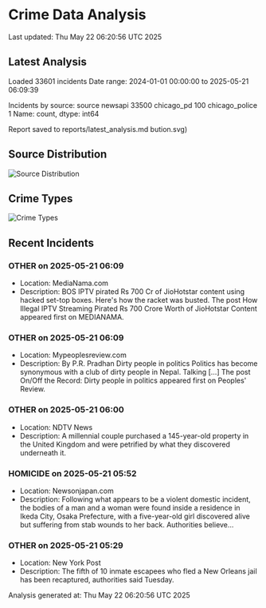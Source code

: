 # Crime Data Analysis
Last updated: Thu May 22 06:20:56 UTC 2025

## Latest Analysis

Loaded 33601 incidents
Date range: 2024-01-01 00:00:00 to 2025-05-21 06:09:39

Incidents by source:
source
newsapi           33500
chicago_pd          100
chicago_police        1
Name: count, dtype: int64

Report saved to reports/latest_analysis.md
bution.svg)

## Source Distribution
![Source Distribution](images/source_distribution.svg)

## Crime Types
![Crime Types](images/crime_types.svg)

## Recent Incidents

### OTHER on 2025-05-21 06:09
- Location: MediaNama.com
- Description: BOS IPTV pirated Rs 700 Cr of JioHotstar content using hacked set-top boxes. Here's how the racket was busted.
The post How Illegal IPTV Streaming Pirated Rs 700 Crore Worth of JioHotstar Content appeared first on MEDIANAMA.


### OTHER on 2025-05-21 06:09
- Location: Mypeoplesreview.com
- Description: By P.R. Pradhan Dirty people in politics Politics has become synonymous with a club of dirty people in Nepal. Talking […]
The post On/Off the Record: Dirty people in politics appeared first on Peoples' Review.


### OTHER on 2025-05-21 06:00
- Location: NDTV News
- Description: A millennial couple purchased a 145-year-old property in the United Kingdom and were petrified by what they discovered underneath it.


### HOMICIDE on 2025-05-21 05:52
- Location: Newsonjapan.com
- Description: Following what appears to be a violent domestic incident, the bodies of a man and a woman were found inside a residence in Ikeda City, Osaka Prefecture, with a five-year-old girl discovered alive but suffering from stab wounds to her back. Authorities believe…


### OTHER on 2025-05-21 05:29
- Location: New York Post
- Description: The fifth of 10 inmate escapees who fled a New Orleans jail has been recaptured, authorities said Tuesday.

Analysis generated at: Thu May 22 06:20:56 UTC 2025
